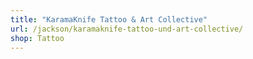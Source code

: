 ```yaml
---
title: "KaramaKnife Tattoo & Art Collective"
url: /jackson/karamaknife-tattoo-und-art-collective/
shop: Tattoo
---
```

